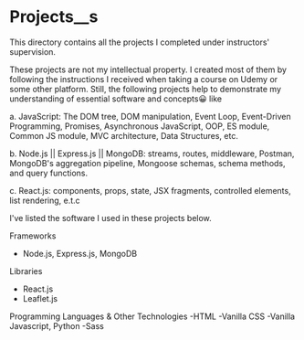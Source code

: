 # Projects__s
This directory contains all the projects I completed under instructors' supervision. 

These projects are not my intellectual property. I created most of them by following the instructions I received when taking a course on Udemy or some other platform. Still, the following projects help to demonstrate my understanding of essential software and concepts😀 like

a. JavaScript: The DOM tree, DOM manipulation, Event Loop, Event-Driven Programming, Promises, Asynchronous JavaScript, OOP, ES module, Common JS module, MVC architecture, Data Structures, etc.

b. Node.js || Express.js || MongoDB: streams, routes, middleware, Postman, MongoDB's aggregation pipeline, Mongoose schemas, schema methods, and query functions. 

c. React.js: components, props, state, JSX fragments, controlled elements, list rendering, e.t.c



I've listed the software I used in these projects below.

Frameworks
- Node.js, Express.js, MongoDB

Libraries 
- React.js
- Leaflet.js

Programming Languages & Other Technologies
-HTML
-Vanilla CSS
-Vanilla Javascript, Python
-Sass
